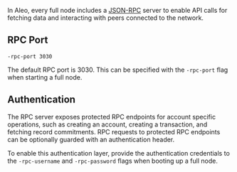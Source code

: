 
In Aleo, every full node includes a [JSON-RPC](https://www.jsonrpc.org/specification) server
to enable API calls for fetching data and interacting with peers connected to the network.

## RPC Port

```
-rpc-port 3030
```

The default RPC port is 3030. This can be specified with the `-rpc-port` flag when starting a full node.

## Authentication

The RPC server exposes protected RPC endpoints for account specific operations, such as creating an account,
creating a transaction, and fetching record commitments.
RPC requests to protected RPC endpoints can be optionally guarded with an authentication header.

To enable this authentication layer, provide the authentication credentials to
the `-rpc-username` and `-rpc-password` flags when booting up a full node.
